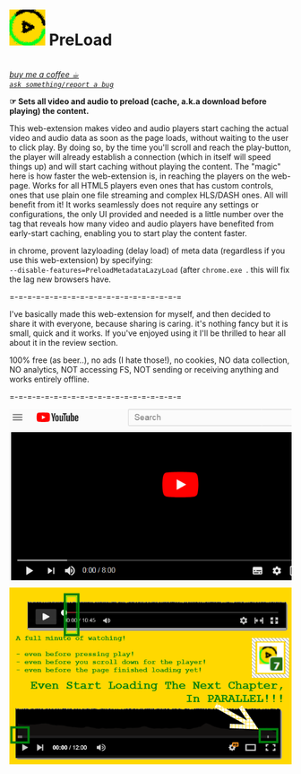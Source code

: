 <h1><img alt="" src="resources/icon.png" height="64" width="64"/> PreLoad</h1>
<br/><a href="https://paypal.me/e1adkarak0/5"><em>buy me a coffee ☕︎</em></a>  
<br/><a href="https://github.com/eladkarako/chrome_extensions/issues/new?title=PreLoad%20-%20"><em><code>ask something/report a bug</code></em></a>  

<strong>☞︎ Sets all video and audio to preload (cache, a.k.a download before playing) the content.</strong>  

This web-extension makes video and audio players start caching the actual video and audio data as soon as the page loads, without waiting to the user to click play. By doing so, by the time you'll scroll and reach the play-button, the player will already establish a connection (which in itself will speed things up) and will start caching without playing the content. The "magic" here is how faster the web-extension is, in reaching the players on the web-page. Works for all HTML5 players even ones that has custom controls, ones that use plain one file streaming and complex HLS/DASH ones. All will benefit from it! 
It works seamlessly does not require any settings or configurations, the only UI provided and needed is a little number over the tag that reveals how many video and audio players have benefited from early-start caching, enabling you to start play the content faster.


in chrome, provent lazyloading (delay load) of meta data (regardless if you use this web-extension) by specifying: <code> --disable-features=PreloadMetadataLazyLoad</code> (after <code>chrome.exe </code>. 
this will fix the lag new browsers have.

=-=-=-=-=-=-=-=-=-=-=-=-=-=-=-=-=-=-=-=  

I've basically made this web-extension for myself, and then decided to share it with everyone, because sharing is caring. it's nothing fancy but it is small, quick and it works. If you've enjoyed using it I'll be thrilled to hear all about it in the review section. 

100% free (as beer..), no ads (I hate those!), no cookies, NO data collection, NO analytics, NOT accessing FS, NOT sending or receiving anything and works entirely offline.

=-=-=-=-=-=-=-=-=-=-=-=-=-=-=-=-=-=-=-=  

<img src="resources/screenshot_1.png" />  

<img src="resources/screenshot_2.png" />  






